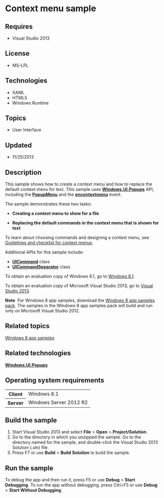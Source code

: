 # Context menu sample
## Requires
- Visual Studio 2013
## License
- MS-LPL
## Technologies
- XAML
- HTML5
- Windows Runtime
## Topics
- User Interface
## Updated
- 11/25/2013
## Description

<div id="mainSection">
<p>This sample shows how to create a context menu and how to replace the default context menu for text. This sample uses
<a href="http://msdn.microsoft.com/library/windows/apps/br242180"><b>Windows.UI.Popups</b></a> API, including the
<a href="http://msdn.microsoft.com/library/windows/apps/br208693"><b>PopupMenu</b></a> and the
<a href="http://msdn.microsoft.com/library/windows/apps/hh441317"><b>oncontextmenu</b></a> event.
</p>
<p>The sample demonstrates these two tasks:</p>
<ul>
<li>
<p><b>Creating a context menu to show for a file</b></p>
</li><li>
<p><b>Replacing the default commands in the context menu that is shown for text</b></p>
</li></ul>
<p>To learn about choosing commands and designing a context menu, see <a href="http://msdn.microsoft.com/library/windows/apps/hh465308">
Guidelines and checklist for context menus</a>.</p>
<p>Additional APIs for this sample include:</p>
<ul>
<li><a href="http://msdn.microsoft.com/library/windows/apps/br242166"><b>UICommand</b></a> class
</li><li><a href="http://msdn.microsoft.com/library/windows/apps/br242168"><b>UICommandSeparator</b></a> class
</li></ul>
<p>To obtain an evaluation copy of Windows&nbsp;8.1, go to <a href="http://go.microsoft.com/fwlink/p/?linkid=301696">
Windows&nbsp;8.1</a>.</p>
<p>To obtain an evaluation copy of Microsoft Visual Studio&nbsp;2013, go to <a href="http://go.microsoft.com/fwlink/p/?linkid=301697">
Visual Studio&nbsp;2013</a>.</p>
<p></p>
<p class="note"><b>Note</b>&nbsp;&nbsp;For Windows&nbsp;8 app samples, download the <a href="http://go.microsoft.com/fwlink/p/?LinkId=301698">
Windows&nbsp;8 app samples pack</a>. The samples in the Windows&nbsp;8 app samples pack will build and run only on Microsoft Visual Studio&nbsp;2012.</p>
<p></p>
<h2><a id="related_topics"></a>Related topics</h2>
<dl><dt><a href="http://go.microsoft.com/fwlink/p/?LinkID=227694">Windows 8 app samples</a>
</dt></dl>
<h2>Related technologies</h2>
<a href="http://msdn.microsoft.com/library/windows/apps/br242180"><b>Windows.UI.Popups</b></a>
<h2>Operating system requirements</h2>
<table>
<tbody>
<tr>
<th>Client</th>
<td><dt>Windows&nbsp;8.1 </dt></td>
</tr>
<tr>
<th>Server</th>
<td><dt>Windows Server&nbsp;2012&nbsp;R2 </dt></td>
</tr>
</tbody>
</table>
<h2>Build the sample</h2>
<ol>
<li>Start Visual Studio&nbsp;2013 and select <b>File</b> &gt; <b>Open</b> &gt; <b>Project/Solution</b>.
</li><li>Go to the directory in which you unzipped the sample. Go to the directory named for the sample, and double-click the Visual Studio&nbsp;2013 Solution (.sln) file.
</li><li>Press F7 or use <b>Build</b> &gt; <b>Build Solution</b> to build the sample. </li></ol>
<h2>Run the sample</h2>
<p>To debug the app and then run it, press F5 or use <b>Debug</b> &gt; <b>Start Debugging</b>. To run the app without debugging, press Ctrl&#43;F5 or use
<b>Debug</b> &gt; <b>Start Without Debugging</b>. </p>
</div>
